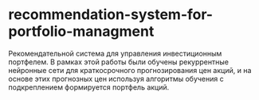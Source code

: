 # recommendation-system-for-portfolio-managment
Рекомендательной система для управления инвестиционным портфелем. В рамках этой работы были обучены рекуррентные нейронные сети для краткосрочного прогнозирования цен акций, и на основе этих прогнозных цен используя алгоритмы обучения с подкреплением формируется портфель акций.
